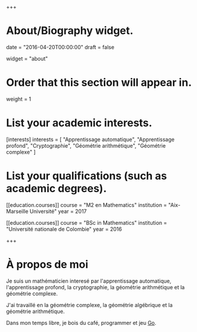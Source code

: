 +++
# About/Biography widget.

date = "2016-04-20T00:00:00"
draft = false

widget = "about"

# Order that this section will appear in.
weight = 1

# List your academic interests.
[interests]
  interests = [
    "Apprentissage automatique",
    "Apprentissage profond",
    "Cryptographie",
    "Géométrie arithmétique",
    "Géométrie complexe"
]

# List your qualifications (such as academic degrees).
[[education.courses]]
  course = "M2 en Mathematics"
  institution = "Aix-Marseille Université"
  year = 2017

[[education.courses]]
  course = "BSc in Mathematics"
  institution = "Université nationale de Colombie"
  year = 2016
 
+++

# À propos de moi

Je suis un mathématicien interesé par l'apprentissage automatique, l'apprentissage profond, la cryptographie, la géométrie arithmétique et la géométrie complexe.

J'ai travaillé en la géométrie complexe, la géométrie algébrique et la géométrie arithmétique.

Dans mon temps libre, je bois du café, programmer et jeu [Go](http://en.wikipedia.org/wiki/Go_%28game%29).